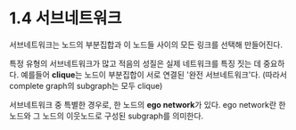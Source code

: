 # 1.4 서브네트워크

서브네트워크는 노드의 부분집합과 이 노드들 사이의 모든 링크를 선택해 만들어진다.

특정 유형의 서브네트워크가 많고 적음의 성질은 실제 네트워크를 특징 짓는 데 중요하다. 예를들어 **clique**는 노드이 부분집합이 서로 연결된 '완전 서브네트워크'다. (따라서 complete graph의 subgraph는 모두 clique)

서브네트워크 중 특별한 경우로, 한 노드의 **ego network**가 있다. ego network란 한 노드와 그 노드의 이웃노드로 구성된 subgraph를 의미한다.